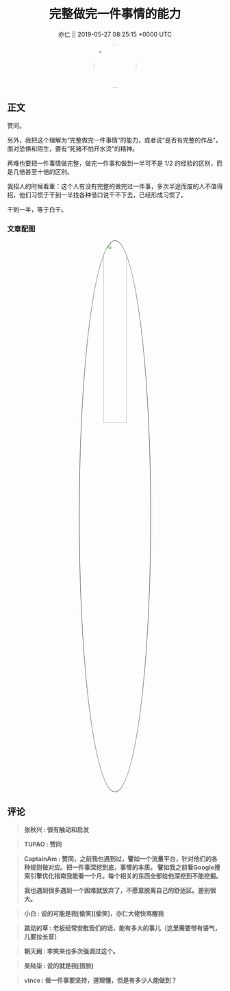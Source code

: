 <h1 align="center">完整做完一件事情的能力</h1>




<p align="center">
    <a>亦仁 || 2019-05-27 08:25:15 &#43;0000 UTC</a>
</p>

<div align="center">
    <img src="https://images.zsxq.com/Fn3NQqCN8nuGF86yZPXSbEsl0mb3?e=1590940799&amp;token=kIxbL07-8jAj8w1n4s9zv64FuZZNEATmlU_Vm6zD:pfbNc8W3hS0oYG_hyXXh_rHMHuc=" width="100" height="100" style="border:1px solid;border-radius:50%; color:#ffffff"/>
</div>




## 正文

<div>
赞同。

另外，我把这个理解为“完整做完一件事情”的能力，或者说“是否有完整的作品”，面对恐惧和陌生，要有“死猪不怕开水烫”的精神。

再难也要把一件事情做完整，做完一件事和做到一半可不是 1/2 的经验的区别，而是几倍甚至十倍的区别。

我招人的时候看重：这个人有没有完整的做完过一件事，多次半途而废的人不值得招，他们习惯于干到一半找各种借口说干不下去，已经形成习惯了。

干到一半，等于白干。
</div>

### 文章配图

<div class="image" align="center">

<img src="https://images.zsxq.com/FmOyzWs14YYpKoOo89bdQmmRdINF?imageMogr2/auto-orient/thumbnail/800x/format/jpg/blur/1x0/quality/75&amp;e=1590940799&amp;token=kIxbL07-8jAj8w1n4s9zv64FuZZNEATmlU_Vm6zD:KQxq-Rc2NaUrrKj9_tCQ_3Omv14=" width="33%" height="33%" style="border:1px solid;border-radius:50%; color:#3c3f41"/>

</div>


## 评论

<div align="left">
<div>

<blockquote >
<span> <strong>张秋兴 : 很有触动和启发 </strong></span>
</blockquote>

<blockquote >
<span> <strong>TUPAO : 赞同 </strong></span>
</blockquote>

<blockquote >
<span> <strong>CaptainAm : 赞同，之前我也遇到过，譬如一个流量平台，针对他们的各种规则做对应。把一件事深挖到底，事情的本质。
譬如我之前看Google搜索引擎优化指南我能看一个月。每个相关的东西全部给他深挖到不能挖掘。

我也遇到很多遇到一个困难就放弃了，不愿意脱离自己的舒适区。差别很大。 </strong></span>
</blockquote>

<blockquote >
<span> <strong>小白 : 说的可能是我[偷笑][偷笑]，亦仁大佬快骂醒我 </strong></span>
</blockquote>

<blockquote >
<span> <strong>跳动的草 : 老板经常安慰我们的话，能有多大的事儿（这里需要带有语气，儿要拉长音） </strong></span>
</blockquote>

<blockquote >
<span> <strong>朝天阙 : 李笑来也多次强调过这个。 </strong></span>
</blockquote>

<blockquote >
<span> <strong>吴陆柒 : 说的就是我[捂脸] </strong></span>
</blockquote>

<blockquote >
<span> <strong>vince : 做一件事要坚持，道理懂，但是有多少人能做到？ </strong></span>
</blockquote>

</div>
</div>